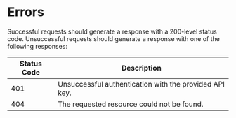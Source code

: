 # Errors

Successful requests should generate a response with a 200-level status code. Unsuccessful requests should generate a response with one of the following responses:

Status Code | Description
-------------- | --------------
401 | Unsuccessful authentication with the provided API key.
404 | The requested resource could not be found.